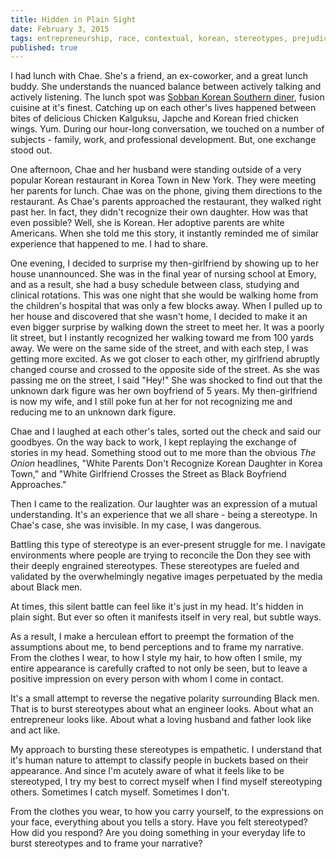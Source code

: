 ```yaml
---
title: Hidden in Plain Sight
date: February 3, 2015
tags: entrepreneurship, race, contextual, korean, stereotypes, prejudices, black
published: true
---
```


I had lunch with Chae. She's a friend, an ex-coworker, and a great lunch buddy. She understands the nuanced balance between actively talking and actively listening. The lunch spot was [Sobban Korean Southern diner](http://www.sobban.com/), fusion cuisine at it's finest. Catching up on each other's lives happened between bites of delicious Chicken Kalguksu, Japche and Korean fried chicken wings. Yum. During our hour-long conversation, we touched on a number of subjects - family, work, and professional development. But, one exchange stood out.

One afternoon, Chae and her husband were standing outside of a very popular Korean restaurant in Korea Town in New York. They were meeting her parents for lunch. Chae was on the phone, giving them directions to the restaurant. As Chae's parents approached the restaurant, they walked right past her. In fact, they didn't recognize their own daughter. How was that even possible? Well, she is Korean. Her adoptive parents are white Americans. When she told me this story, it instantly reminded me of similar experience that happened to me. I had to share.

One evening, I decided to surprise my then-girlfriend by showing up to her house unannounced. She was in the final year of nursing school at Emory, and as a result, she had a busy schedule between class, studying and clinical rotations. This was one night that she would be walking home from the children's hospital that was only a few blocks away. When I pulled up to her house and discovered that she wasn't home, I decided to make it an even bigger surprise by walking down the street to meet her. It was a poorly lit street, but I instantly recognized her walking toward me from 100 yards away. We were on the same side of the street, and with each step, I was getting more excited. As we got closer to each other, my girlfriend abruptly changed course and crossed to the opposite side of the street. As she was passing me on the street, I said "Hey!" She was shocked to find out that the unknown dark figure was her own boyfriend of 5 years. My then-girlfriend is now my wife, and I still poke fun at her for not recognizing me and reducing me to an unknown dark figure.

Chae and I laughed at each other's tales, sorted out the check and said our goodbyes. On the way back to work, I kept replaying the exchange of stories in my head. Something stood out to me more than the obvious *The Onion* headlines, "White Parents Don't Recognize Korean Daughter in Korea Town," and "White Girlfriend Crosses the Street as Black Boyfriend Approaches."

Then I came to the realization. Our laughter was an expression of a mutual understanding. It's an experience that we all share - being a stereotype. In Chae's case, she was invisible. In my case, I was dangerous.

Battling this type of stereotype is an ever-present struggle for me. I navigate environments where people are trying to reconcile the Don they see with their deeply engrained stereotypes. These stereotypes are fueled and validated by the overwhelmingly negative images perpetuated by the media about Black men.

At times, this silent battle can feel like it's just in my head. It's hidden in plain sight. But ever so often it manifests itself in very real, but subtle ways.

As a result, I make a herculean effort to preempt the formation of the assumptions about me, to bend perceptions and to frame my narrative. From the clothes I wear, to how I style my hair, to how often I smile, my entire appearance is carefully crafted to not only be seen, but to leave a positive impression on every person with whom I come in contact.

It's a small attempt to reverse the negative polarity surrounding Black men. That is to burst stereotypes about what an engineer looks. About what an entrepreneur looks like. About what a loving husband and father look like and act like.

My approach to bursting these stereotypes is empathetic. I understand that it's human nature to attempt to classify people in buckets based on their appearance. And since I'm acutely aware of what it feels like to be stereotyped, I try my best to correct myself when I find myself stereotyping others. Sometimes I catch myself. Sometimes I don't.

From the clothes you wear, to how you carry yourself, to the expressions on your face, everything about you tells a story. Have you felt stereotyped? How did you respond? Are you doing something in your everyday life to burst stereotypes and to frame your narrative?

